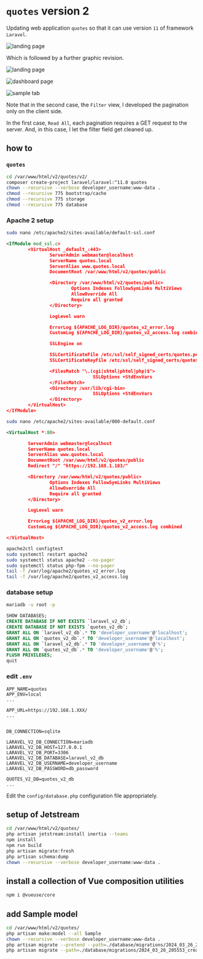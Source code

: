 # `quotes` version 2

Updating web application `quotes` so that it can use version `11` of framework `Laravel`.

![landing page](screenshots/quotes_v2_landing_page.png)

Which is followed by a further graphic revision.

![landing page](screenshots/quotes_landing_page.png)

![dashboard page](screenshots/quotes_dashboard_page.png)

![sample tab](screenshots/sample_tab_with_forms.png)

Note that in the second case, the `Filter` view, I developed the pagination only on the client side.

In the first case, `Read All`, each pagination requires a GET request to the server. And, in this case, I let the filter field get cleaned up.

## how to

### `quotes`

```bash
cd /var/www/html/v2/quotes/v2/
composer create-project laravel/laravel:^11.0 quotes
chown --recursive --verbose developer_username:www-data .
chmod --recursive 775 bootstrap/cache
chmod --recursive 775 storage
chmod --recursive 775 database
```

### Apache 2 setup

```bash
sudo nano /etc/apache2/sites-available/default-ssl.conf
```

```xml
<IfModule mod_ssl.c>
        <VirtualHost _default_:443>
                ServerAdmin webmaster@localhost
                ServerName quotes.local
                ServerAlias www.quotes.local
                DocumentRoot /var/www/html/v2/quotes/public

                <Directory /var/www/html/v2/quotes/public>
                        Options Indexes FollowSymLinks MultiViews
                        AllowOverride All
                        Require all granted
                </Directory>

                LogLevel warn

                ErrorLog ${APACHE_LOG_DIR}/quotes_v2_error.log
                CustomLog ${APACHE_LOG_DIR}/quotes_v2_access.log combined

                SSLEngine on

                SSLCertificateFile /etc/ssl/self_signed_certs/quotes.pem
                SSLCertificateKeyFile /etc/ssl/self_signed_certs/quotes.key

                <FilesMatch "\.(cgi|shtml|phtml|php)$">
                                SSLOptions +StdEnvVars
                </FilesMatch>
                <Directory /usr/lib/cgi-bin>
                                SSLOptions +StdEnvVars
                </Directory>
        </VirtualHost>
</IfModule>
```

```bash
sudo nano /etc/apache2/sites-available/000-default.conf
```

```xml
<VirtualHost *:80>

        ServerAdmin webmaster@localhost
        ServerName quotes.local
        ServerAlias www.quotes.local
        DocumentRoot /var/www/html/v2/quotes/public
        Redirect "/" "https://192.168.1.103/"

        <Directory /var/www/html/v2/quotes/public>
                Options Indexes FollowSymLinks MultiViews
                AllowOverride All
                Require all granted
        </Directory>

        LogLevel warn

        ErrorLog ${APACHE_LOG_DIR}/quotes_v2_error.log
        CustomLog ${APACHE_LOG_DIR}/quotes_v2_access.log combined

</VirtualHost>
```

```bash
apache2ctl configtest
sudo systemctl restart apache2
sudo systemctl status apache2 --no-pager
sudo systemctl status php-fpm --no-pager
tail -f /var/log/apache2/quotes_v2_error.log
tail -f /var/log/apache2/quotes_v2_access.log
```

### database setup

```bash
mariadb -u root -p
```

```sql
SHOW DATABASES;
CREATE DATABASE IF NOT EXISTS `laravel_v2_db`;
CREATE DATABASE IF NOT EXISTS `quotes_v2_db`;
GRANT ALL ON `laravel_v2_db`.* TO 'developer_username'@'localhost';
GRANT ALL ON `quotes_v2_db`.* TO 'developer_username'@'localhost';
GRANT ALL ON `laravel_v2_db`.* TO 'developer_username'@'%';
GRANT ALL ON `quotes_v2_db`.* TO 'developer_username'@'%';
FLUSH PRIVILEGES;
quit
```

### edit `.env`

```text
APP_NAME=quotes
APP_ENV=local
...

APP_URL=https://192.168.1.XXX/
...


DB_CONNECTION=sqlite

LARAVEL_V2_DB_CONNECTION=mariadb
LARAVEL_V2_DB_HOST=127.0.0.1
LARAVEL_V2_DB_PORT=3306
LARAVEL_V2_DB_DATABASE=laravel_v2_db
LARAVEL_V2_DB_USERNAME=developer_username
LARAVEL_V2_DB_PASSWORD=db_password

QUOTES_V2_DB=quotes_v2_db
...
```

Edit the `config/database.php` configuration file appropriately.

## setup of Jetstream

```bash
cd /var/www/html/v2/quotes/
php artisan jetstream:install inertia --teams
npm install
npm run build
php artisan migrate:fresh
php artisan schema:dump
chown --recursive --verbose developer_username:www-data .
```

## install a collection of Vue composition utilities

```bash
npm i @vueuse/core
```

## add Sample model

```bash
cd /var/www/html/v2/quotes/
php artisan make:model --all Sample
chown --recursive --verbose developer_username:www-data .
php artisan migrate --pretend --path=./database/migrations/2024_03_26_205553_create_samples_table.php
php artisan migrate --path=./database/migrations/2024_03_26_205553_create_samples_table.php
```
